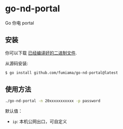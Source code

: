 # go-nd-portal
Go 你电 portal

## 安装

你可以下载 [已经编译好的二进制文件](https://github.com/fumiama/go-nd-portal/releases).

从源码安装:
```bash
$ go install github.com/fumiama/go-nd-portal@latest
```

## 使用方法

```bash
./go-nd-portal -n 20xxxxxxxxxxx -p password
```
默认值：
 * `ip`: 本机公网出口，可自定义
